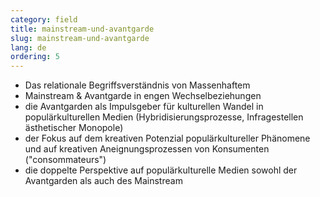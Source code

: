```yaml
---
category: field
title: mainstream-und-avantgarde
slug: mainstream-und-avantgarde
lang: de
ordering: 5
---
```

- Das relationale Begriffsverständnis von Massenhaftem
- Mainstream & Avantgarde in engen Wechselbeziehungen
- die Avantgarden als Impulsgeber für kulturellen Wandel in populärkulturellen Medien (Hybridisierungsprozesse, Infragestellen ästhetischer Monopole)
- der Fokus auf dem kreativen Potenzial populärkultureller Phänomene und auf kreativen Aneignungsprozessen von Konsumenten ("consommateurs")
- die doppelte Perspektive auf populärkulturelle Medien sowohl der Avantgarden als auch des Mainstream
